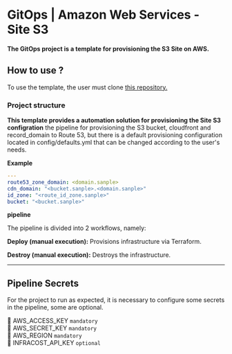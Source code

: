 # GitOps | Amazon Web Services - Site S3

**The GitOps project is a template for provisioning the S3 Site on AWS.**

## How to use ?
To use the template, the user must clone <a href="https://github.com/vertigobr/aws_site_s3">this repository.</a>

### Project structure

**This template provides a automation solution for provisioning the Site S3 configration**
the pipeline for provisioning the S3 bucket, cloudfront and record_domain to Route 53, but there is a default provisioning configuration located in config/defaults.yml that can be changed according to the user's needs.

**Example**
~~~yaml
---
route53_zone_domain: <domain.sanple>
cdn_domain: "<bucket.sanple>.<domain.sanple>"
id_zone: "<route_id_zone.sanple>"
bucket: "<bucket.sanple>"
~~~

**pipeline**

The pipeline is divided into 2 workflows, namely:


**Deploy (manual execution):** Provisions infrastructure via Terraform.

**Destroy (manual execution):** Destroys the infrastructure.

---

## Pipeline Secrets
For the project to run as expected, it is necessary to configure some secrets in the pipeline, some are optional.

:key: AWS_ACCESS_KEY `mandatory` <br>
:key: AWS_SECRET_KEY `mandatory` <br>
:key: AWS_REGION `mandatory` <br>
:key: INFRACOST_API_KEY `optional` <br>
